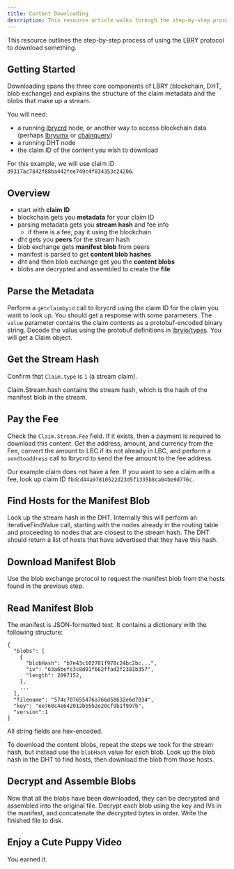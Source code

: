 ```yaml
---
title: Content Downloading
description: This resource article walks through the step-by-step process of downloading a piece of content from the LBRY network.
--- 
```


This resource outlines the step-by-step process of using the LBRY protocol to download something. 

## Getting Started

Downloading spans the three core components of LBRY (blockchain, DHT, blob exchange) and explains the structure of the claim metadata and the blobs that make up a stream.

You will need:

- a running [lbrycrd](https://github.com/lbryio/lbrycrd) node, or another way to access blockchain data (perhaps [lbryumx](https://github.com/lbryio/lbryumx) or [chainquery](https://github.com/lbryio/chainquery))
- a running DHT node
- the claim ID of the content you wish to download

For this example, we will use claim ID `d9317ac7842f88ba442fee749c4f834353c24206`.


## Overview

- start with **claim ID**
- blockchain gets you **metadata** for your claim ID
- parsing metadata gets you **stream hash** and fee info
  - if there is a fee, pay it using the blockchain
- dht gets you **peers** for the stream hash
- blob exchange gets **manifest blob** from peers
- manifest is parsed to get **content blob hashes**
- dht and then blob exchange get you the **content blobs**
- blobs are decrypted and assembled to create the **file**


## Parse the Metadata

Perform a `getclaimbyid` call to lbrycrd using the claim ID for the claim you want to look up. You should get a response with some parameters. The `value` parameter contains the claim contents as a protobuf-encoded binary string. Decode the value using the protobuf definitions in [lbryio/types](https://github.com/lbryio/types/tree/master/proto). You will get a Claim object.


## Get the Stream Hash

Confirm that `Claim.type` is `1` (a stream claim).

Claim.Stream.hash contains the stream hash, which is the hash of the manifest blob in the stream.


## Pay the Fee

Check the `Claim.Stream.Fee` field. If it exists, then a payment is required to download this content. Get the address, amount, and currency from the Fee, convert the amount to LBC if its not already in LBC, and perform a `sendtoaddress` call to lbrycrd to send the fee amount to the fee address.

Our example claim does not have a fee. If you want to see a claim with a fee, look up claim ID `fbdcd44a97810522d23d5f1335b8ca04be9d776c`.

## Find Hosts for the Manifest Blob

Look up the stream hash in the DHT. Internally this will perform an iterativeFindValue call, starting with the nodes already in the routing table and proceeding to nodes that are closest to the stream hash. The DHT should return a list of hosts that have advertised that they have this hash.


## Download Manifest Blob

Use the blob exchange protocol to request the manifest blob from the hosts found in the previous step.


## Read Manifest Blob

The manifest is JSON-formatted text. It contains a dictionary with the following structure:

```
{
  "blobs": [
    {
      "blobHash": "b7e43c102781f978c24bc2bc...",
      "iv": "63a6befc3c8d01f662ffad2f2381b357",
      "length": 2097152,
    },
    ...
  ],
  "filename": "574c707655476a766d58632e6d7034",
  "key": "ee768c4e642012bb5b2e20cf9b1f997b",
  "version":1
}
```

All string fields are hex-encoded.

To download the content blobs, repeat the steps we took for the stream hash, but instead use the `blobHash` value for each blob. Look up the blob hash in the DHT to find hosts, then download the blob from those hosts.

## Decrypt and Assemble Blobs

Now that all the blobs have been downloaded, they can be decrypted and assembled into the original file. Decrypt each blob using the key and IVs in the manifest, and concatenate the decrypted bytes in order. Write the finished file to disk.


## Enjoy a Cute Puppy Video

You earned it.
